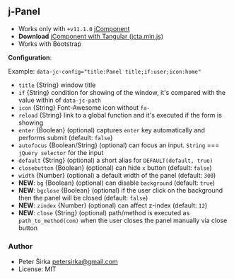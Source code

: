 ## j-Panel

- Works only with `+v11.1.0` [jComponent](http://jcomponent.org)
- __Download__ [jComponent with Tangular (jcta.min.js)](https://github.com/petersirka/jComponent)
- Works with Bootstrap

__Configuration__:

Example: `data-jc-config="title:Panel title;if:user;icon:home"`

- `title` {String} window title
- `if` {String} condition for showing of the window, it's compared with the value within of `data-jc-path`
- `icon` {String} Font-Awesome icon without `fa-`
- `reload` {String} link to a global function and it's executed if the form is showing
- `enter` {Boolean} (optional) captures `enter` key automatically and performs submit (default: `false`)
- `autofocus` {Boolean/String} (optional) can focus an input. `String` === `jQuery selector` for the input
- `default` {String} (optional) a short alias for `DEFAULT(default, true)`
- `closebutton` {Boolean} (optional) can hide `x` button (default: `false`)
- `width` {Number} (optional) a default width of the panel (default: `300`)
- __NEW__: `bg` {Boolean} (optional) can disable `background` (default: `true`)
- __NEW__: `bgclose` {Boolean} (optional) if the user click on the background then the panel will be closed (default: `false`)
- __NEW__: `zindex` {Number} (optional) can affect z-index (default: `12`)
- __NEW__: `close` {String} (optional) path/method is executed as `path_to_method(com)` when the user closes the panel manually via close button

### Author

- Peter Širka <petersirka@gmail.com>
- License: MIT